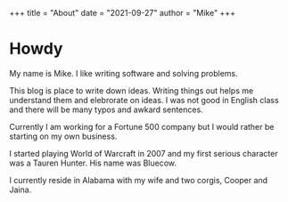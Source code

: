 +++
title = "About"
date = "2021-09-27"
author = "Mike"
+++

# Howdy

My name is Mike. I like writing software and solving problems.

This blog is place to write down ideas. Writing things out helps me understand them and elebrorate on ideas. I was not good in English class and there will be many typos and awkard sentences.

Currently I am working for a Fortune 500 company but I would rather be starting on my own business.

I started playing World of Warcraft in 2007 and my first serious character was a Tauren Hunter. His name was Bluecow.

I currently reside in Alabama with my wife and two corgis, Cooper and Jaina.

